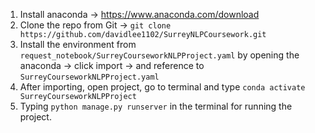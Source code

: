 
1. Install anaconda -> https://www.anaconda.com/download
2. Clone the repo from Git -> `git clone https://github.com/davidlee1102/SurreyNLPCoursework.git`
3. Install the environment from `request_notebook/SurreyCourseworkNLPProject.yaml` by opening the anaconda -> click import -> and reference to `SurreyCourseworkNLPProject.yaml`
4. After importing, open project, go to terminal and type `conda activate SurreyCourseworkNLPProject`
5. Typing `python manage.py runserver` in the terminal for running the project.

